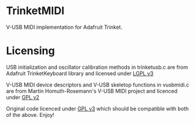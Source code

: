 # TrinketMIDI

V-USB MIDI implementation for Adafruit Trinket.

# Licensing

USB initialization and oscillator calibration methods in trinketusb.c are from
Adafruit TrinketKeyboard library and licensed under [LGPL v3](LICENCE_LGPL3)

V-USB MIDI device descriptors and V-USB skeletop functions in vusbmidi.c are from Martin
Homuth-Rosemann's V-USB MIDI project and licenced under [GPL v2](LICENCE_VUSBMIDI)

Original code licenced under [GPL v3](LICENCE) which should be
compatible with both of the above. Enjoy!
